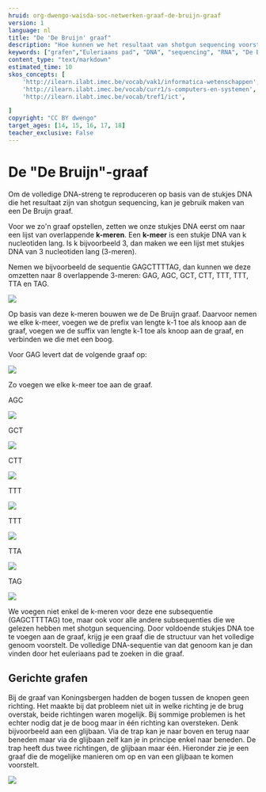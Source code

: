```yaml
---
hruid: org-dwengo-waisda-soc-netwerken-graaf-de-bruijn-graaf
version: 1
language: nl
title: "De 'De Bruijn' graaf"
description: "Hoe kunnen we het resultaat van shotgun sequencing voorstellen aan de hand van een de Bruijn graaf."
keywords: ["grafen","Euleriaans pad", "DNA", "sequencing", "RNA", "De Bruijn"]
content_type: "text/markdown"
estimated_time: 10
skos_concepts: [
    'http://ilearn.ilabt.imec.be/vocab/vak1/informatica-wetenschappen', 
    'http://ilearn.ilabt.imec.be/vocab/curr1/s-computers-en-systemen',
    'http://ilearn.ilabt.imec.be/vocab/tref1/ict',

]
copyright: "CC BY dwengo"
target_ages: [14, 15, 16, 17, 18]
teacher_exclusive: False
---
```


# De "De Bruijn"-graaf

Om de volledige DNA-streng te reproduceren op basis van de stukjes DNA die het resultaat zijn van shotgun sequencing, kan je gebruik maken van een De Bruijn graaf. 

Voor we zo'n graaf opstellen, zetten we onze stukjes DNA eerst om naar een lijst van overlappende **k-meren**. Een **k-meer** is een stukje DNA van k nucleotiden lang. Is k bijvoorbeeld 3, dan maken we een lijst met stukjes DNA van 3 nucleotiden lang (3-meren).

Nemen we bijvoorbeeld de sequentie GAGCTTTTAG, dan kunnen we deze omzetten naar 8 overlappende 3-meren: GAG, AGC, GCT, CTT, TTT, TTT, TTA en TAG. 

![](img/splitting_dna_into_overlapping_sequences.svg)

Op basis van deze k-meren bouwen we de De Bruijn graaf. Daarvoor nemen we elke k-meer, voegen we de prefix van lengte k-1 toe als knoop aan de graaf, voegen we de suffix van lengte k-1 toe als knoop aan de graaf, en verbinden we die met een boog.

Voor GAG levert dat de volgende graaf op:

![](img/de_bruijn_1.svg)

Zo voegen we elke k-meer toe aan de graaf. 

AGC

![](img/de_bruijn_2.svg)

GCT

![](img/de_bruijn_3.svg)

CTT

![](img/de_bruijn_4.svg)

TTT

![](img/de_bruijn_5.svg)

TTT

![](img/de_bruijn_6.svg)

TTA

![](img/de_bruijn_7.svg)

TAG

![](img/de_bruijn_8.svg)

We voegen niet enkel de k-meren voor deze ene subsequentie (GAGCTTTTAG) toe, maar ook voor alle andere subsequenties die we gelezen hebben met shotgun sequencing. Door voldoende stukjes DNA toe te voegen aan de graaf, krijg je een graaf die de structuur van het volledige genoom voorstelt. De volledige DNA-sequentie van dat genoom kan je dan vinden door het euleriaans pad te zoeken in die graaf.

<div class="dwengo-content sideinfo">
<h2 class="title">Gerichte grafen</h2>
<div class="content">
Bij de graaf van Koningsbergen hadden de bogen tussen de knopen geen richting. Het maakte bij dat probleem niet uit in welke richting je de brug overstak, beide richtingen waren mogelijk. Bij sommige problemen is het echter nodig dat je de boog maar in één richting kan oversteken. Denk bijvoorbeeld aan een glijbaan. Via de trap kan je naar boven en terug naar beneden maar via de glijbaan zelf kan je in principe enkel naar beneden. De trap heeft dus twee richtingen, de glijbaan maar één. Hieronder zie je een graaf die de mogelijke manieren om op en van een glijbaan te komen voorstelt.

<img src="img/glijbaan.svg"></img>
</div>
</div>


